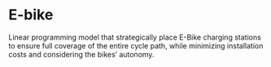 # E-bike
Linear programming model that strategically place E-Bike charging stations to ensure full coverage of the entire cycle path, while minimizing installation costs and considering the bikes’ autonomy.
